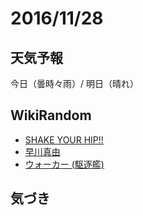 # 2016/11/28

## 天気予報

今日（曇時々雨）/ 明日（晴れ）

## WikiRandom

* [SHAKE YOUR HIP!!](https://ja.wikipedia.org/wiki/SHAKE+YOUR+HIP%21%21)
* [早川真由](https://ja.wikipedia.org/wiki/%E6%97%A9%E5%B7%9D%E7%9C%9F%E7%94%B1)
* [ウォーカー (駆逐艦)](https://ja.wikipedia.org/wiki/%E3%82%A6%E3%82%A9%E3%83%BC%E3%82%AB%E3%83%BC+%28%E9%A7%86%E9%80%90%E8%89%A6%29)

## 気づき


